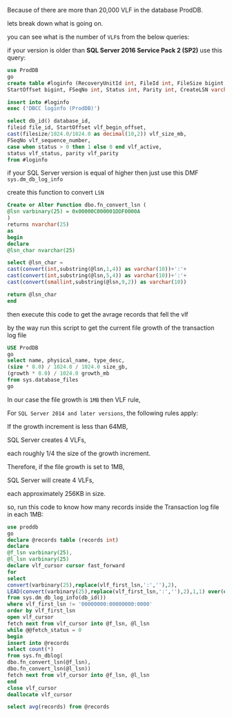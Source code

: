 Because of there are more than 20,000 VLF in the database ProdDB.

lets break down what is going on.

you can see what is the number of `VLF`s from the below queries:

if your version is older than **SQL Server 2016 Service Pack 2 (SP2)** use this query:

```sql
use ProdDB
go
create table #loginfo (RecoveryUnitId int, FileId int, FileSize bigint,
StartOffset bigint, FSeqNo int, Status int, Parity int, CreateLSN varchar(100))

insert into #loginfo
exec ('DBCC loginfo (ProdDB)')

select db_id() database_id,
fileid file_id, StartOffset vlf_begin_offset,
cast(filesize/1024.0/1024.0 as decimal(10,2)) vlf_size_mb,
FSeqNo vlf_sequence_number,
case when status > 0 then 1 else 0 end vlf_active,
status vlf_status, parity vlf_parity
from #loginfo
```
if your SQL Server version is equal of higher then just use this DMF `sys.dm_db_log_info`

create this function to convert `LSN`

```sql
Create or Alter Function dbo.fn_convert_lsn (
@lsn varbinary(25) = 0x00000C000001DDF0000A
)
returns nvarchar(25)
as
begin
declare
@lsn_char nvarchar(25)

select @lsn_char = 
cast(convert(int,substring(@lsn,1,4)) as varchar(10))+':'+
cast(convert(int,substring(@lsn,5,4)) as varchar(10))+':'+
cast(convert(smallint,substring(@lsn,9,2)) as varchar(10))

return @lsn_char
end
```

then execute this code to get the avrage records that fell the vlf

by the way run this script to get the current file growth of the transaction log file

```sql
USE ProdDB
go
select name, physical_name, type_desc,
(size * 8.0) / 1024.0 / 1024.0 size_gb,
(growth * 8.0) / 1024.0 growth_mb
from sys.database_files
go
```
In our case the file growth is `1MB` then VLF rule, 

For `SQL Server 2014 and later versions`, the following rules apply:

If the growth increment is less than 64MB, 

SQL Server creates 4 VLFs, 

each roughly 1/4 the size of the growth increment.

Therefore, if the file growth is set to 1MB, 

SQL Server will create 4 VLFs,

each approximately 256KB in size.

so, run this code to know how many records inside the Transaction log file in each 1MB:

```sql
use proddb
go
declare @records table (records int)
declare
@f_lsn varbinary(25),
@l_lsn varbinary(25)
declare vlf_cursor cursor fast_forward
for
select
convert(varbinary(25),replace(vlf_first_lsn,':',''),2),
LEAD(convert(varbinary(25),replace(vlf_first_lsn,':',''),2),1,1) over(order by vlf_first_lsn)
from sys.dm_db_log_info(db_id())
where vlf_first_lsn != '00000000:00000000:0000'
order by vlf_first_lsn
open vlf_cursor
fetch next from vlf_cursor into @f_lsn, @l_lsn
while @@fetch_status = 0
begin
insert into @records
select count(*)
from sys.fn_dblog(
dbo.fn_convert_lsn(@f_lsn),
dbo.fn_convert_lsn(@l_lsn))
fetch next from vlf_cursor into @f_lsn, @l_lsn
end
close vlf_cursor
deallocate vlf_cursor

select avg(records) from @records

```


